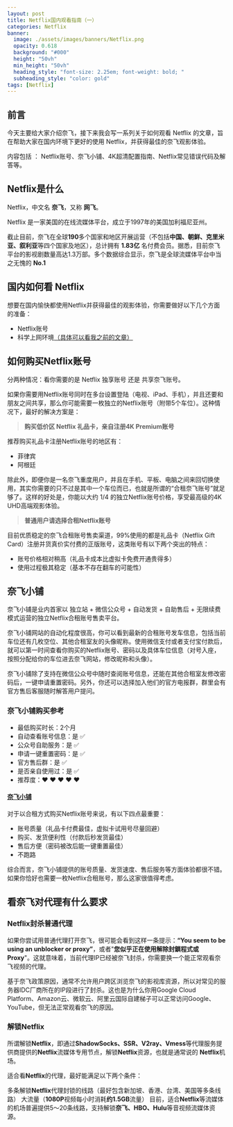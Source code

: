 ```yaml
---
layout: post
title: Netflix国内观看指南（一）
categories: Netflix
banner:
  image: ./assets/images/banners/Netflix.png
  opacity: 0.618
  background: "#000"
  height: "50vh"
  min_height: "50vh"
  heading_style: "font-size: 2.25em; font-weight: bold; "
  subheading_style: "color: gold"
tags: [Netflix]
---
```



## 前言

今天主要给大家介绍奈飞，接下来我会写一系列关于如何观看 Netflix 的文章，旨在帮助大家在国内环境下更好的使用 Netflix，并获得最佳的奈飞观影体验。

内容包括 ： Netflix账号、奈飞小铺、4K超清配置指南、Netflix常见错误代码及解答等。


## Netflix是什么

Netflix，中文名 **奈飞**，又称 **网飞**。

Netflix 是一家美国的在线流媒体平台，成立于1997年的美国加利福尼亚州。

截止目前，奈飞在全球**190**多个国家和地区开展运营（不包括**中国、朝鲜、克里米亚、叙利亚**等四个国家及地区），总计拥有 **1.83亿** 名付费会员。据悉，目前奈飞平台的影视剧数量高达1.3万部。多个数据综合显示，奈飞是全球流媒体平台中当之无愧的 **No.1**


## 国内如何看 Netflix

想要在国内愉快都使用Netflix并获得最佳的观影体验，你需要做好以下几个方面的准备：

- Netflix账号
- 科学上网环境[（具体可以看我之前的文章）](https://vanhiupun.github.io/%E7%A7%91%E5%AD%A6%E4%B8%8A%E7%BD%91/2021/10/30/%E4%BB%8E%E9%9B%B6%E5%88%B0%E4%B8%80%E7%A7%91%E5%AD%A6%E4%B8%8A%E7%BD%91.html)


## 如何购买Netflix账号

分两种情况：看你需要的是 Netflix 独享账号 还是 共享奈飞账号。

如果你需要用Netflix账号同时在多台设置登陆（电视、iPad、手机），并且还要和朋友之间共享，那么你可能需要一枚独立的Netflix账号（附带5个车位）。这种情况下，最好的解决方案是：

> **购买低价区 Netflix 礼品卡，亲自注册4K Premium账号**

推荐购买礼品卡注册Netflix账号的地区有：

- 菲律宾
- 阿根廷


除此外，即便你是一名奈飞重度用户，并且在手机、平板、电脑之间来回切换使用，其实你需要的只不过是其中一个车位而已，也就是所谓的“合租奈飞账号”就足够了。这样的好处是，你能以大约 1/4 的独立Netflix账号价格，享受最高级的4K UHD高端观影体验。

> **普通用户请选择合租Netflix账号**

目前优质稳定的奈飞合租账号售卖渠道，99%使用的都是礼品卡（Netflix Gift Card）注册并货真价实付费的正版账号，这类账号有以下两个突出的特点：

- 账号价格相对稍高（礼品卡成本比虚拟卡免费开通贵得多）
- 使用过程极其稳定（基本不存在翻车的可能性）

## 奈飞小铺

奈飞小铺是业内首家以 独立站 + 微信公众号 + 自动发货 + 自助售后 + 无限续费 模式运营的独立Netflix合租账号售卖平台。

奈飞小铺网站的自动化程度很高，你可以看到最新的合租账号发车信息，包括当前车位还有几枚空位、其他合租室友的头像昵称。使用微信支付或者支付宝付款后，就可以第一时间查看你购买的Netflix账号、密码以及具体车位信息（对号入座，按照分配给你的车位进去奈飞网站，修改昵称和头像）。

奈飞小铺除了支持在微信公众号中随时查阅账号信息，还能在其他合租室友修改密码后，一键申请重置密码。另外，你还可以选择加入他们的官方电报群，群里会有官方售后客服随时解答用户提问。

### 奈飞小铺购买参考


- 最低购买时长：2个月
- 自动查看账号信息：是 ✅
- 公众号自助服务：是 ✅
- 申请一键重置密码：是 ✅
- 官方售后群：是 ✅
- 是否亲自使用过：是 ✅
- 推荐度：❤ ❤ ❤ ❤ ❤

#### [奈飞小铺](https://nf.run/UKTer6)


对于以合租方式购买Netflix账号来说，有以下四点最重要：

- 账号质量（礼品卡付费最佳，虚拟卡试用号尽量回避）
- 购买、发货便利性（付款后秒发货最佳）
- 售后方便（密码被改后能一键重置最佳）
- 不跑路

综合而言，奈飞小铺提供的账号质量、发货速度、售后服务等方面体验都很不错。如果你恰好也需要一枚Netflix合租账号，那么这家很值得考虑。


## 看奈飞对代理有什么要求


### Netflix封杀普通代理

如果你尝试用普通代理打开奈飞，很可能会看到这样一条提示：**“You seem to be using an unblocker or proxy”**，或者"**您似乎正在使用解除封鎖程式或 Proxy**"。这就意味着，当前代理IP已经被奈飞封杀，你需要换一个能正常观看奈飞视频的代理。

基于奈飞政策原因，通常不允许用户跨区浏览奈飞的影视库资源，所以对常见的服务器IDC厂商所在的IP段进行了封杀。这也是为什么你用Google Cloud Platform、Amazon云、微软云、阿里云国际自建梯子可以正常访问Google、YouTube，但无法正常观看奈飞的原因。


### 解锁Netflix

所谓解锁**Netflix**，即通过**ShadowSocks、SSR、V2ray、Vmess**等代理服务提供商提供的**Netflix**流媒体专用节点，解锁**Netflix**资源，也就是通常说的 **Netflix**机场。

适合看**Netflix**的代理，最好能满足以下两个条件：

多条解锁**Netflix**代理封锁的线路（最好包含新加坡、香港、台湾、美国等多条线路）
大流量（**1080P**视频每小时消耗**约1.5GB**流量）
目前，适合**Netflix**等流媒体的机场普遍提供5～20条线路，支持解锁**奈飞、HBO、Hulu**等音视频流媒体资源。


